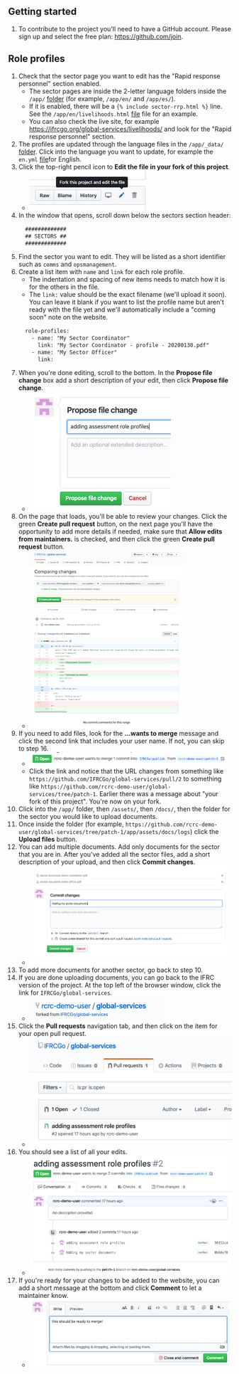 ## Getting started

1. To contribute to the project you'll need to have a GitHub account. Please sign up and select the free plan: https://github.com/join.

## Role profiles

1. Check that the sector page you want to edit has the "Rapid response personnel" section enabled.
   - The sector pages are inside the 2-letter language folders inside the `/app/` [folder](https://github.com/IFRCGo/global-services/tree/publish/app) (for example, `/app/en/` and `/app/es/`).
   - If it is enabled, there will be a `{% include sector-rrp.html %}` line. See the `/app/en/livelihoods.html` [file](https://github.com/IFRCGo/global-services/blob/publish/app/en/livelihoods.html#L8) file for an example.
   - You can also check the live site, for example https://ifrcgo.org/global-services/livelihoods/ and look for the "Rapid response personnel" section.
1. The profiles are updated through the language files in the `/app/_data/` [folder](https://github.com/IFRCGo/global-services/tree/publish/app/_data). Click into the language you want to update, for example the `en.yml` [file](https://github.com/IFRCGo/global-services/blob/publish/app/_data/en.yml)for English.
1. Click the top-right pencil icon to **Edit the file in your fork of this project**.
   - ![](https://raw.githubusercontent.com/IFRCGo/global-services/publish/contributing/img/GitHub--edit-the-file.png) 
1. In the window that opens, scroll down below the sectors section header: 
    ```plain
      #############
      ## SECTORS ##
      #############
    ```
1. Find the sector you want to edit. They will be listed as a short identifier such as `comms` and `opsmanagement`. 
1. Create a list item with `name` and `link` for each role profile.
   - The indentation and spacing of new items needs to match how it is for the others in the file.
   - The `link:` value should be the exact filename (we'll upload it soon). You can leave it blank if you want to list the profile name but aren't ready with the file yet and we'll automatically include a "coming soon" note on the website.
    ```plain
      role-profiles:
        - name: "My Sector Coordinator"
          link: "My Sector Coordinator - profile - 20200130.pdf"
        - name: "My Sector Officer"
          link: 
    ```
1. When you're done editing, scroll to the bottom. In the **Propose file change** box add a short description of your edit, then click **Propose file change**.
   - ![](https://raw.githubusercontent.com/IFRCGo/global-services/publish/contributing/img/GitHub--propose-file-change.png)   
1. On the page that loads, you'll be able to review your changes. Click the green **Create pull request** button, on the next page you'll have the opportunity to add more details if needed, make sure that **Allow edits from maintainers.** is checked, and then click the green **Create pull request** button.
   - ![](https://raw.githubusercontent.com/IFRCGo/global-services/publish/contributing/img/GitHub--comparing-changes.png) 
1. If you need to add files, look for the **...wants to merge** message and click the second link that includes your user name. If not, you can skip to step 16.
   - ![](https://raw.githubusercontent.com/IFRCGo/global-services/publish/contributing/img/GitHub--merge-locations.png)  
   - Click the link and notice that the URL changes from something like `https://github.com/IFRCGo/global-services/pull/2` to something like `https://github.com/rcrc-demo-user/global-services/tree/patch-1`. Earlier there was a message about "your fork of this project". You're now on your fork.
1. Click into the `/app/` folder, then `/assets/`, then `/docs/`, then the folder for the sector you would like to upload documents.
1. Once inside the folder (for example, `https://github.com/rcrc-demo-user/global-services/tree/patch-1/app/assets/docs/logs`) click the **Upload files** button.
1. You can add multiple documents. Add only documents for the sector that you are in. After you've added all the sector files, add a short description of your upload, and then click **Commit changes**.
   - ![](https://raw.githubusercontent.com/IFRCGo/global-services/publish/contributing/img/GitHub--add-files.png)  
1. To add more documents for another sector, go back to step 10.
1. If you are done uploading documents, you can go back to the IFRC version of the project. At the top left of the browser window, click the link for `IFRCGo/global-services`.
   - ![](https://raw.githubusercontent.com/IFRCGo/global-services/publish/contributing/img/GitHub--fork-navigation.png)   
1. Click the **Pull requests** navigation tab, and then click on the item for your open pull request.
   - ![](https://raw.githubusercontent.com/IFRCGo/global-services/publish/contributing/img/GitHub--open-pull.png)  
1. You should see a list of all your edits.
   - ![](https://raw.githubusercontent.com/IFRCGo/global-services/publish/contributing/img/GitHub--two-commits.png) 
1. If you're ready for your changes to be added to the website, you can add a short message at the bottom and click **Comment** to let a maintainer know.
   - ![](https://raw.githubusercontent.com/IFRCGo/global-services/publish/contributing/img/GitHub--ready-to-merge.png) 
